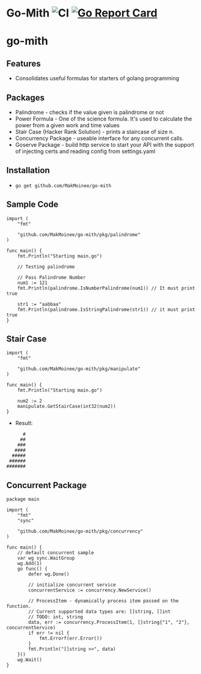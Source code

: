 # Go-Mith ![CI](https://github.com/MakMoinee/go-mith/workflows/CI/badge.svg) [![Go Report Card](https://goreportcard.com/badge/github.com/MakMoinee/go-mith)](https://goreportcard.com/report/github.com/MakMoinee/go-mith)

# go-mith
## Features
- Consolidates useful formulas for starters of golang programming

## Packages
- Palindrome - checks if the value given is palindrome or not
- Power Formula - One of the science formula. It's used to calculate the power from a given work and time values
- Stair Case (Hacker Rank Solution) - prints a staircase of size n.
- Concurrency Package - useable interface for any concurrent calls.
- Goserve Package - build http service to start your API with the support of injecting certs and reading config from settings.yaml

## Installation
- `go get github.com/MakMoinee/go-mith`

## Sample Code
```
import (
	"fmt"

	"github.com/MakMoinee/go-mith/pkg/palindrome"
)

func main() {
	fmt.Println("Starting main.go")

	// Testing palindrome

	// Pass Palindrome Number
	num1 := 121
	fmt.Println(palindrome.IsNumberPalindrome(num1)) // It must print true

	str1 := "aabbaa"
	fmt.Println(palindrome.IsStringPalindrome(str1)) // it must print true
}
```

## Stair Case
```
import (
	"fmt"

	"github.com/MakMoinee/go-mith/pkg/manipulate"
)

func main() {
	fmt.Println("Starting main.go")

	num2 := 2
	manipulate.GetStairCase(int32(num2))
}
```
- Result:
```
      #
     ##
    ###
   ####
  #####
 ######
#######
```

## Concurrent Package

```
package main

import (
	"fmt"
	"sync"

	"github.com/MakMoinee/go-mith/pkg/concurrency"
)

func main() {
	// default concurrent sample
	var wg sync.WaitGroup
	wg.Add(1)
	go func() {
		defer wg.Done()

		// initialize concurrent service
		concurrentService := concurrency.NewService()

		// ProcessItem - dynamically process item passed on the function.
		// Current supported data types are: []string, []int
		// TODO: int, string
		data, err := concurrency.ProcessItem(1, []string{"1", "2"}, concurrentService)
		if err != nil {
			fmt.Errorf(err.Error())
		}
		fmt.Println("[]string >>", data)
	}()
	wg.Wait()
}

```
